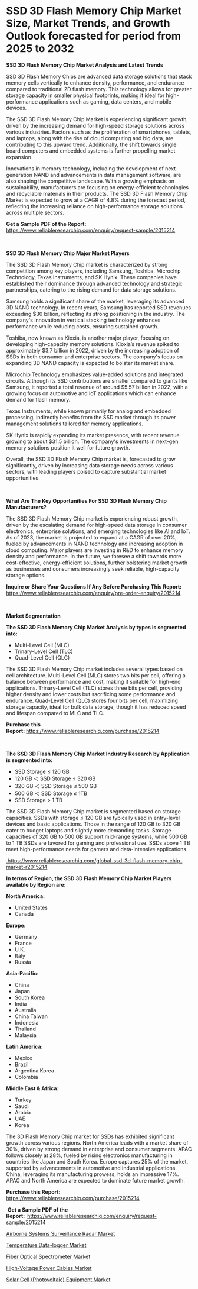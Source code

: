 <p><h1>SSD 3D Flash Memory Chip Market Size, Market Trends, and Growth Outlook forecasted for period from 2025 to 2032</h1></p><p><strong>SSD 3D Flash Memory Chip Market Analysis and Latest Trends</strong></p>
<p><p>SSD 3D Flash Memory Chips are advanced data storage solutions that stack memory cells vertically to enhance density, performance, and endurance compared to traditional 2D flash memory. This technology allows for greater storage capacity in smaller physical footprints, making it ideal for high-performance applications such as gaming, data centers, and mobile devices.</p><p>The SSD 3D Flash Memory Chip Market is experiencing significant growth, driven by the increasing demand for high-speed storage solutions across various industries. Factors such as the proliferation of smartphones, tablets, and laptops, along with the rise of cloud computing and big data, are contributing to this upward trend. Additionally, the shift towards single board computers and embedded systems is further propelling market expansion.</p><p>Innovations in memory technology, including the development of next-generation NAND and advancements in data management software, are also shaping the competitive landscape. With a growing emphasis on sustainability, manufacturers are focusing on energy-efficient technologies and recyclable materials in their products. The SSD 3D Flash Memory Chip Market is expected to grow at a CAGR of 4.8% during the forecast period, reflecting the increasing reliance on high-performance storage solutions across multiple sectors.</p></p>
<p><strong>Get a Sample PDF of the Report:&nbsp;</strong> <a href="https://www.reliableresearchiq.com/enquiry/request-sample/2015214?utm_campaign=3139&utm_medium=2&utm_source=Github&utm_content=ia&utm_term=29032025&utm_id=ssd-3d-flash-memory-chip">https://www.reliableresearchiq.com/enquiry/request-sample/2015214</a></p>
<p>&nbsp;</p>
<p><strong>SSD 3D Flash Memory Chip Major Market Players</strong></p>
<p><p>The SSD 3D Flash Memory Chip market is characterized by strong competition among key players, including Samsung, Toshiba, Microchip Technology, Texas Instruments, and SK Hynix. These companies have established their dominance through advanced technology and strategic partnerships, catering to the rising demand for data storage solutions.</p><p>Samsung holds a significant share of the market, leveraging its advanced 3D NAND technology. In recent years, Samsung has reported SSD revenues exceeding $30 billion, reflecting its strong positioning in the industry. The company's innovation in vertical stacking technology enhances performance while reducing costs, ensuring sustained growth.</p><p>Toshiba, now known as Kioxia, is another major player, focusing on developing high-capacity memory solutions. Kioxia’s revenue spiked to approximately $3.7 billion in 2022, driven by the increasing adoption of SSDs in both consumer and enterprise sectors. The company's focus on expanding 3D NAND capacity is expected to bolster its market share.</p><p>Microchip Technology emphasizes value-added solutions and integrated circuits. Although its SSD contributions are smaller compared to giants like Samsung, it reported a total revenue of around $5.57 billion in 2022, with a growing focus on automotive and IoT applications which can enhance demand for flash memory.</p><p>Texas Instruments, while known primarily for analog and embedded processing, indirectly benefits from the SSD market through its power management solutions tailored for memory applications.</p><p>SK Hynix is rapidly expanding its market presence, with recent revenue growing to about $31.5 billion. The company's investments in next-gen memory solutions position it well for future growth.</p><p>Overall, the SSD 3D Flash Memory Chip market is, forecasted to grow significantly, driven by increasing data storage needs across various sectors, with leading players poised to capture substantial market opportunities.</p></p>
<p>&nbsp;</p>
<p><strong>What Are The Key Opportunities For SSD 3D Flash Memory Chip Manufacturers?</strong></p>
<p><p>The SSD 3D Flash Memory Chip market is experiencing robust growth, driven by the escalating demand for high-speed data storage in consumer electronics, enterprise solutions, and emerging technologies like AI and IoT. As of 2023, the market is projected to expand at a CAGR of over 20%, fueled by advancements in NAND technology and increasing adoption in cloud computing. Major players are investing in R&D to enhance memory density and performance. In the future, we foresee a shift towards more cost-effective, energy-efficient solutions, further bolstering market growth as businesses and consumers increasingly seek reliable, high-capacity storage options.</p></p>
<p><strong>Inquire or Share Your Questions If Any Before Purchasing This Report:</strong> <a href="https://www.reliableresearchiq.com/enquiry/pre-order-enquiry/2015214?utm_campaign=3139&utm_medium=2&utm_source=Github&utm_content=ia&utm_term=29032025&utm_id=ssd-3d-flash-memory-chip">https://www.reliableresearchiq.com/enquiry/pre-order-enquiry/2015214</a></p>
<p>&nbsp;</p>
<p><strong>Market Segmentation</strong></p>
<p><strong>The SSD 3D Flash Memory Chip Market Analysis by types is segmented into:</strong></p>
<p><ul><li>Multi-Level Cell (MLC)</li><li>Trinary-Level Cell (TLC)</li><li>Quad-Level Cell (QLC)</li></ul></p>
<p><p>The SSD 3D Flash Memory Chip market includes several types based on cell architecture. Multi-Level Cell (MLC) stores two bits per cell, offering a balance between performance and cost, making it suitable for high-end applications. Trinary-Level Cell (TLC) stores three bits per cell, providing higher density and lower costs but sacrificing some performance and endurance. Quad-Level Cell (QLC) stores four bits per cell, maximizing storage capacity, ideal for bulk data storage, though it has reduced speed and lifespan compared to MLC and TLC.</p></p>
<p><strong>Purchase this Report:&nbsp;</strong><a href="https://www.reliableresearchiq.com/purchase/2015214?utm_campaign=3139&utm_medium=2&utm_source=Github&utm_content=ia&utm_term=29032025&utm_id=ssd-3d-flash-memory-chip">https://www.reliableresearchiq.com/purchase/2015214</a></p>
<p>&nbsp;</p>
<p><strong>The SSD 3D Flash Memory Chip Market Industry Research by Application is segmented into:</strong></p>
<p><ul><li>SSD Storage ≤ 120 GB</li><li>120 GB ＜ SSD Storage ≤ 320 GB</li><li>320 GB ＜ SSD Storage ≤ 500 GB</li><li>500 GB ＜ SSD Storage ≤ 1TB</li><li>SSD Storage > 1 TB</li></ul></p>
<p><p>The SSD 3D Flash Memory Chip market is segmented based on storage capacities. SSDs with storage ≤ 120 GB are typically used in entry-level devices and basic applications. Those in the range of 120 GB to 320 GB cater to budget laptops and slightly more demanding tasks. Storage capacities of 320 GB to 500 GB support mid-range systems, while 500 GB to 1 TB SSDs are favored for gaming and professional use. SSDs above 1 TB meet high-performance needs for gamers and data-intensive applications.</p></p>
<p><a href="https://www.reliableresearchiq.com/global-ssd-3d-flash-memory-chip-market-r2015214?utm_campaign=3139&utm_medium=2&utm_source=Github&utm_content=ia&utm_term=29032025&utm_id=ssd-3d-flash-memory-chip">&nbsp;https://www.reliableresearchiq.com/global-ssd-3d-flash-memory-chip-market-r2015214</a></p>
<p><strong>In terms of Region, the SSD 3D Flash Memory Chip Market Players available by Region are:</strong></p>
<p>
    <p> <strong> North America: </strong>
        <ul>
            <li>United States</li>
            <li>Canada</li>
        </ul>
        </p> 
    <p> <strong> Europe: </strong>
        <ul>
            <li>Germany</li>
            <li>France</li>
            <li>U.K.</li>
            <li>Italy</li>
            <li>Russia</li>
        </ul>
        </p> 
    <p> <strong> Asia-Pacific: </strong>
        <ul>
            <li>China</li>
            <li>Japan</li>
            <li>South Korea</li>
            <li>India</li>
            <li>Australia</li>
            <li>China Taiwan</li>
            <li>Indonesia</li>
            <li>Thailand</li>
            <li>Malaysia</li>
        </ul>
        </p> 
    <p> <strong> Latin America: </strong>
        <ul>
            <li>Mexico</li>
            <li>Brazil</li>
            <li>Argentina Korea</li>
            <li>Colombia</li>
        </ul>
        </p> 
    <p> <strong> Middle East & Africa: </strong>
        <ul>
            <li>Turkey</li>
            <li>Saudi</li>
            <li>Arabia</li>
            <li>UAE</li>
            <li>Korea</li>
        </ul>
    </p>
    </p>
<p><p>The 3D Flash Memory Chip market for SSDs has exhibited significant growth across various regions. North America leads with a market share of 30%, driven by strong demand in enterprise and consumer segments. APAC follows closely at 28%, fueled by rising electronics manufacturing in countries like Japan and South Korea. Europe captures 25% of the market, supported by advancements in automotive and industrial applications. China, leveraging its manufacturing prowess, holds an impressive 17%. APAC and North America are expected to dominate future market growth.</p></p>
<p><strong>Purchase this Report: </strong><a href="https://www.reliableresearchiq.com/purchase/2015214?utm_campaign=3139&utm_medium=2&utm_source=Github&utm_content=ia&utm_term=29032025&utm_id=ssd-3d-flash-memory-chip">https://www.reliableresearchiq.com/purchase/2015214</a></p>
<p>&nbsp;<strong>Get a Sample PDF of the Report:&nbsp;&nbsp;</strong><a href="https://www.reliableresearchiq.com/enquiry/request-sample/2015214?utm_campaign=3139&utm_medium=2&utm_source=Github&utm_content=ia&utm_term=29032025&utm_id=ssd-3d-flash-memory-chip">https://www.reliableresearchiq.com/enquiry/request-sample/2015214</a></p>
<p><strong></strong></p>
<p><p><a href="https://www.linkedin.com/pulse/airborne-systems-surveillance-radar-market-size-experiencing-bgmsf?utm_campaign=3139&utm_medium=2&utm_source=Github&utm_content=ia&utm_term=29032025&utm_id=ssd-3d-flash-memory-chip">Airborne Systems Surveillance Radar Market</a></p><p><a href="https://www.linkedin.com/pulse/temperature-data-logger-market-demand-revenue-insights-62-cagr-dismc?utm_campaign=3139&utm_medium=2&utm_source=Github&utm_content=ia&utm_term=29032025&utm_id=ssd-3d-flash-memory-chip">Temperature Data-logger Market</a></p><p><a href="https://www.linkedin.com/pulse/fiber-optical-spectrometer-market-insight-financial-status-ch52f?utm_campaign=3139&utm_medium=2&utm_source=Github&utm_content=ia&utm_term=29032025&utm_id=ssd-3d-flash-memory-chip">Fiber Optical Spectrometer Market</a></p><p><a href="https://www.linkedin.com/pulse/high-voltage-power-cables-market-analysis-report-2025-2032-share-0qdlc?utm_campaign=3139&utm_medium=2&utm_source=Github&utm_content=ia&utm_term=29032025&utm_id=ssd-3d-flash-memory-chip">High-Voltage Power Cables Market</a></p><p><a href="https://www.linkedin.com/pulse/revenue-growth-market-insights-solar-cell-photovoltaic-equipment-atbbc?utm_campaign=3139&utm_medium=2&utm_source=Github&utm_content=ia&utm_term=29032025&utm_id=ssd-3d-flash-memory-chip">Solar Cell (Photovoltaic) Equipment Market</a></p></p>